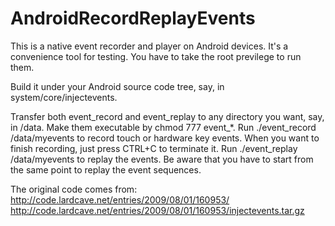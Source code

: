 # AndroidRecordReplayEvents
This is a native event recorder and player on Android devices.
It's a convenience tool for testing.
You have to take the root previlege to run them.

Build it under your Android source code tree, say, in system/core/injectevents.

Transfer both event_record and event_replay to any directory you want, say, in /data.
Make them executable by chmod 777 event_*.
Run ./event_record /data/myevents to record touch or hardware key events. When you want
to finish recording, just press CTRL+C to terminate it.
Run ./event_replay /data/myevents to replay the events. Be aware that you have to start
from the same point to replay the event sequences.

The original code comes from:
http://code.lardcave.net/entries/2009/08/01/160953/
http://code.lardcave.net/entries/2009/08/01/160953/injectevents.tar.gz

